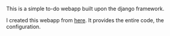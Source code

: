 This is a simple to-do webapp built upon the django framework.

I created this webapp from [here](https://medium.com/fbdevclagos/how-to-build-a-todo-app-with-django-17afdc4a8f8c). It provides the entire code, the configuration.
